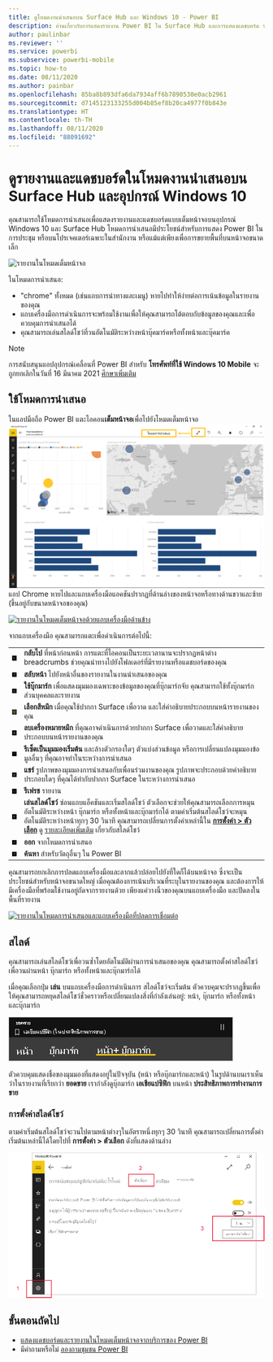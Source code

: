 ```yaml
---
title: ดูโหมดงานนำเสนอบน Surface Hub และ Windows 10 - Power BI
description: อ่านเกี่ยวกับการแสดงรายงาน Power BI ใน Surface Hub และการแสดงแดชบอร์ด รายงาน และไทล์ Power BI ในโหมดเต็มหน้าจอบนอุปกรณ์ Windows 10
author: paulinbar
ms.reviewer: ''
ms.service: powerbi
ms.subservice: powerbi-mobile
ms.topic: how-to
ms.date: 08/11/2020
ms.author: painbar
ms.openlocfilehash: 85ba8b893dfa6da7934aff6b7890530e0acb2961
ms.sourcegitcommit: d7145123133255d004b85ef8b20ca4977f0b843e
ms.translationtype: HT
ms.contentlocale: th-TH
ms.lasthandoff: 08/11/2020
ms.locfileid: "88091692"
---
```

# <a name="view-reports-and-dashboards-in-presentation-mode-on-surface-hub-and-windows-10-devices"></a>ดูรายงานและแดชบอร์ดในโหมดงานนำเสนอบน Surface Hub และอุปกรณ์ Windows 10
คุณสามารถใช้โหมดการนำเสนอเพื่อแสดงรายงานและแดชบอร์ดแบบเต็มหน้าจอบนอุปกรณ์ Windows 10 และ Surface Hub โหมดการนำเสนอมีประโยชน์สำหรับการแสดง Power BI ในการประชุม หรือบนโปรเจคเตอร์เฉพาะในสำนักงาน หรือแม้แต่เพียงเพื่อการขยายพื้นที่บนหน้าจอขนาดเล็ก

![รายงานในโหมดเต็มหน้าจอ](./media/mobile-windows-10-app-presentation-mode/power-bi-presentation-mode-2.png)

ในโหมดการนำเสนอ:
* "chrome" ทั้งหมด (เช่นแถบการนำทางและเมนู) หายไปทำให้ง่ายต่อการเน้นข้อมูลในรายงานของคุณ
* แถบเครื่องมือการดำเนินการจะพร้อมใช้งานเพื่อให้คุณสามารถโต้ตอบกับข้อมูลของคุณและเพื่อควบคุมการนำเสนอได้
* คุณสามารถเล่นสไลด์โชว์ที่วนอัตโนมัติระหว่างหน้าบุ๊คมาร์คหรือทั้งหน้าและบุ๊คมาร์ค

>[!NOTE]
>การสนับสนุนแอปอุปกรณ์เคลื่อนที่ Power BI สำหรับ **โทรศัพท์ที่ใช้ Windows 10 Mobile** จะถูกยกเลิกในวันที่ 16 มีนาคม 2021 [ศึกษาเพิ่มเติม](https://go.microsoft.com/fwlink/?linkid=2121400)

## <a name="use-presentation-mode"></a>ใช้โหมดการนำเสนอ
ในแอปมือถือ Power BI แตะไอคอน**เต็มหน้าจอ**เพื่อไปยังโหมดเต็มหน้าจอ
![ไอคอนเต็มหน้าจอ](././media/mobile-windows-10-app-presentation-mode/power-bi-full-screen-icon.png) แอป Chrome หายไปและแถบเครื่องมือแอคชันปรากฏที่ด้านล่างของหน้าจอหรือทางด้านขวาและซ้าย (ขึ้นอยู่กับขนาดหน้าจอของคุณ)

[![รายงานในโหมดเต็มหน้าจอด้วยแถบเครื่องมือด้านข้าง](./media/mobile-windows-10-app-presentation-mode/power-bi-presentation-mode-toolbar.png)](./media/mobile-windows-10-app-presentation-mode/power-bi-presentation-mode-toolbar-expanded.png#lightbox)

จากแถบเครื่องมือ คุณสามารถแตะเพื่อดำเนินการต่อไปนี้:

|||
|-|-|
|![ไอคอนย้อนกลับ](./media/mobile-windows-10-app-presentation-mode/power-bi-windows-10-presentation-back-icon.png)|**กลับไป** ที่หน้าก่อนหน้า การแตะที่ไอคอนเป็นระยะเวลานานจะปรากฏหน้าต่าง breadcrumbs ช่วยคุณนำทางไปยังโฟลเดอร์ที่มีรายงานหรือแดชบอร์ดของคุณ|
|![ไอคอนการแบ่งหน้า](./media/mobile-windows-10-app-presentation-mode/power-bi-windows-10-presentation-pages-icon.png)|**สลับหน้า** ไปยังหน้าอื่นของรายงานในงานนำเสนอของคุณ|
|![ไอคอนบุ๊กมาร์ก](./media/mobile-windows-10-app-presentation-mode/power-bi-windows-10-presentation-bookmarks-icon.png)|**ใช้บุ๊กมาร์ก** เพื่อแสดงมุมมองเฉพาะของข้อมูลของคุณที่บุ๊กมาร์กจับ คุณสามารถใช้ทั้งบุ๊กมาร์กส่วนบุคคลและรายงาน|
|![ไอคอนหมึก](./media/mobile-windows-10-app-presentation-mode/power-bi-windows-10-presentation-ink-icon.png)|**เลือกสีหมึก** เมื่อคุณใช้ปากกา Surface เพื่อวาด และใส่คำอธิบายประกอบบนหน้ารายงานของคุณ|
|![ไอคอนยางลบ](./media/mobile-windows-10-app-presentation-mode/power-bi-windows-10-presentation-eraser-icon.png)|**ลบเครื่องหมายหมึก** ที่คุณอาจดำเนินการด้วยปากกา Surface เพื่อวาดและใส่คำอธิบายประกอบบนหน้ารายงานของคุณ          |
|![ไอคอนรีเซ็ต](./media/mobile-windows-10-app-presentation-mode/power-bi-windows-10-presentation-reset-icon.png)|**รีเซ็ตเป็นมุมมองเริ่มต้น** และล้างตัวกรองใดๆ ตัวแบ่งส่วนข้อมูล หรือการเปลี่ยนแปลงมุมมองข้อมูลอื่นๆ ที่คุณอาจทำในระหว่างการนำเสนอ|
|![ไอคอนแชร์](./media/mobile-windows-10-app-presentation-mode/power-bi-windows-10-share-icon.png)|**แชร์** รูปภาพของมุมมองการนำเสนอกับเพื่อนร่วมงานของคุณ รูปภาพจะประกอบด้วยคำอธิบายประกอบใดๆ ที่คุณได้ทำกับปากกา Surface ในระหว่างการนำเสนอ|
|![ไอคอนรีเฟรช](./media/mobile-windows-10-app-presentation-mode/power-bi-windows-10-presentation-refresh-icon.png)|**รีเฟรช** รายงาน|
|![ไอคอนเล่นสื่อ](./media/mobile-windows-10-app-presentation-mode/power-bi-windows-10-presentation-play-icon.png)|**เล่นสไลด์โชว์** ซ่อนแถบแอ็คชันและเริ่มสไลด์โชว์ ตัวเลือกจะช่วยให้คุณสามารถเลือกการหมุนอัตโนมัติระหว่างหน้า บุ๊กมาร์ก หรือทั้งหน้าและบุ๊กมาร์กได้ ตามค่าเริ่มต้นสไลด์โชว์จะหมุนอัตโนมัติระหว่างหน้าทุกๆ 30 วินาที คุณสามารถเปลี่ยนการตั้งค่าเหล่านี้ใน [**การตั้งค่า > ตัวเลือก**](#slideshow-settings) ดู [รายละเอียดเพิ่มเติม](#slideshows) เกี่ยวกับสไลด์โชว์|
|![ออกจากโหมดเต็มหน้าจอ](./media/mobile-windows-10-app-presentation-mode/power-bi-windows-10-exit-full-screen-icon.png)|**ออก** จากโหมดการนำเสนอ|
|![ไอคอนค้นหา](./media/mobile-windows-10-app-presentation-mode/power-bi-windows-10-presentation-search-icon.png)|**ค้นหา** สำหรับวัตถุอื่นๆ ใน Power BI|

คุณสามารถยกเลิกการปลดแถบเครื่องมือและลากแล้วปล่อยไปยังที่ใดก็ได้บนหน้าจอ ซึ่งจะเป็นประโยชน์สำหรับหน้าจอขนาดใหญ่ เมื่อคุณต้องการเน้นบริเวณที่ระบุในรายงานของคุณ และต้องการให้มีเครื่องมือที่พร้อมใช้งานอยู่ถัดจากรายงานด้วย เพียงแค่วางนิ้วของคุณบนแถบเครื่องมือ และปัดลงในพื้นที่รายงาน

[![รายงานในโหมดการนำเสนอและแถบเครื่องมือที่ปลดการเชื่อมต่อ](./media/mobile-windows-10-app-presentation-mode/power-bi-windows-10-presentation-drag-toolbar-2.png)](./media/mobile-windows-10-app-presentation-mode/power-bi-windows-10-presentation-drag-toolbar-2-expanded.png#lightbox)

## <a name="slideshows"></a>สไลด์

คุณสามารถเล่นสไลด์โชว์เพื่อวนซ้ำโดยอัตโนมัติผ่านการนำเสนอของคุณ คุณสามารถตั้งค่าสไลด์โชว์เพื่อวนผ่านหน้า บุ๊กมาร์ก หรือทั้งหน้าและบุ๊กมาร์กได้

เมื่อคุณเลือกปุ่ม **เล่น** บนแถบเครื่องมือการดำเนินการ สไลด์โชว์จะเริ่มต้น ตัวควบคุมจะปรากฏขึ้นเพื่อให้คุณสามารถหยุดสไลด์โชว์ชั่วคราวหรือเปลี่ยนแปลงสิ่งที่กำลังเล่นอยู่: หน้า, บุ๊กมาร์ก หรือทั้งหน้าและบุ๊กมาร์ก

![สกรีนช็อตของตัวเลือกการนำเสนอสไลด์](././media/mobile-windows-10-app-presentation-mode//power-bi-windows-10-slideshow-selector.png)

 ตัวควบคุมแสดงชื่อของมุมมองที่แสดงอยู่ในปัจจุบัน (หน้า หรือบุ๊กมาร์กและหน้า) ในรูปด้านบนเราเห็นว่าในรายงานที่เรียกว่า **ยอดขาย** เรากำลังดูบุ๊กมาร์ก **เอเชียแปซิฟิก** บนหน้า **ประสิทธิภาพการทำงานการขาย**

### <a name="slideshow-settings"></a>การตั้งค่าสไลด์โชว์

ตามค่าเริ่มต้นสไลด์โชว์จะวนไปตามหน้าต่างๆในอัตราหนึ่งทุกๆ 30 วินาที คุณสามารถเปลี่ยนการตั้งค่าเริ่มต้นเหล่านี้ได้โดยไปที่ **การตั้งค่า > ตัวเลือก** ดังที่แสดงด้านล่าง

![สกรีนช็อตของการตั้งค่าสไลด์โชว์](././media/mobile-windows-10-app-presentation-mode//power-bi-windows-10-slideshow-settings.png)

## <a name="next-steps"></a>ขั้นตอนถัดไป
* [แสดงแดชบอร์ดและรายงานในโหมดเต็มหน้าจอจากบริการของ Power BI](../end-user-focus.md)
* มีคำถามหรือไม่ [ลองถามชุมชน Power BI](https://community.powerbi.com/)
